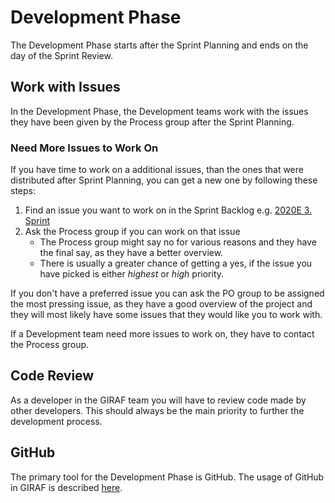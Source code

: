 # Development Phase

The Development Phase starts after the Sprint Planning and ends on the day
of the Sprint Review.

## Work with Issues

In the Development Phase, the Development teams work with the issues they have
been given by the Process group after the Sprint Planning. 

### Need More Issues to Work On

If you have time to work on a additional issues, than the ones that were
distributed after Sprint Planning, you can get a new one by following
these steps:

1. Find an issue you want to work on in the Sprint Backlog e.g. [2020E 3. Sprint](https://github.com/orgs/aau-giraf/projects/16) 
1. Ask the Process group if you can work on that issue
    - The Process group might say no for various reasons and they have the final say,
      as they have a better overview.
    - There is usually a greater chance of getting a yes, if the issue you have
      picked is either _highest_ or _high_ priority.

If you don't have a preferred issue you can ask the PO group to be assigned the
most pressing issue, as they have a good overview of the project and they will
most likely have some issues that they would like you to work with.

If a Development team need more issues to work on, they have to contact the Process
group.

## Code Review

As a developer in the GIRAF team you will have to review code made by other
developers. This should always be the main priority to further the development
process.  

## GitHub

The primary tool for the Development Phase is GitHub. The usage of GitHub in
GIRAF is described [here](../../../Development/GitHub/using_github.md).
